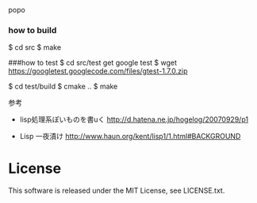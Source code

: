 popo

### how to build
$ cd src
$ make


###how to test
$ cd src/test
get google test
$ wget https://googletest.googlecode.com/files/gtest-1.7.0.zip

$ cd test/build
$ cmake ..
$ make 


参考

-  lisp処理系ぽいものを書uく
http://d.hatena.ne.jp/hogelog/20070929/p1

- Lisp 一夜漬け
http://www.haun.org/kent/lisp1/1.html#BACKGROUND


License
==
This software is released under the MIT License, see LICENSE.txt.
